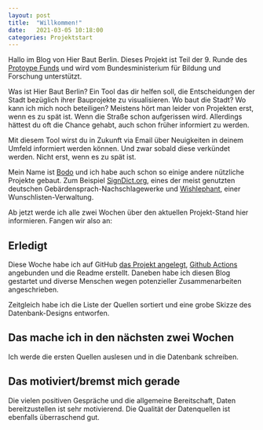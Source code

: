 ```yaml
---
layout: post
title:  "Willkommen!"
date:   2021-03-05 10:18:00
categories: Projektstart
---
```

Hallo im Blog von Hier Baut Berlin. Dieses Projekt ist Teil der 9. Runde
des [Protoype Funds](https://prototypefund.de/) und wird vom Bundesministerium für
Bildung und Forschung unterstützt.

Was ist Hier Baut Berlin? Ein Tool das dir helfen soll, die Entscheidungen der Stadt
bezüglich ihrer Bauprojekte zu visualisieren. Wo baut die Stadt? Wo kann ich mich
noch beteiligen? Meistens hört man leider von Projekten erst, wenn es zu spät ist. Wenn
die Straße schon aufgerissen wird. Allerdings hättest du oft die Chance gehabt, auch schon früher
informiert zu werden.

Mit diesem Tool wirst du in Zukunft via Email über Neuigkeiten in deinem Umfeld informiert
werden können. Und zwar sobald diese verkündet werden. Nicht erst, wenn es zu spät ist.

Mein Name ist [Bodo](https://bodo.tasche.me/) und ich habe auch schon so einige andere nützliche
Projekte gebaut. Zum Beispiel [SignDict.org](https://signdict.org/), eines der meist genutzten deutschen Gebärdensprach-Nachschlagewerke und [Wishlephant](https://wishlephant.com/), einer Wunschlisten-Verwaltung.

Ab jetzt werde ich alle zwei Wochen über den aktuellen Projekt-Stand hier informieren. Fangen wir also an:

## Erledigt

Diese Woche habe ich auf GitHub [das Projekt angelegt](https://github.com/HierBautBerlin/website), [Github Actions](https://github.cm/features/actions) angebunden und die Readme erstellt. Daneben habe ich diesen Blog gestartet und diverse Menschen wegen potenzieller Zusammenarbeiten angeschrieben.

Zeitgleich habe ich die Liste der Quellen sortiert und eine grobe Skizze des Datenbank-Designs entworfen.

## Das mache ich in den nächsten zwei Wochen

Ich werde die ersten Quellen auslesen und in die Datenbank schreiben.

## Das motiviert/bremst mich gerade

Die vielen positiven Gespräche und die allgemeine Bereitschaft, Daten bereitzustellen ist sehr motivierend. Die Qualität der Datenquellen ist ebenfalls überraschend gut.
